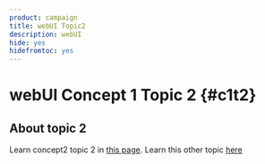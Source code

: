 ```yaml
---
product: campaign
title: webUI Topic2
description: webUI
hide: yes
hidefromtoc: yes
---
```

# webUI Concept 1 Topic 2 {#c1t2}

## About topic 2

Learn concept2 topic 2 in [this page](../concept2/topic2.md).
Learn this other topic [here](../../automation/workflow/about-workflows.md)